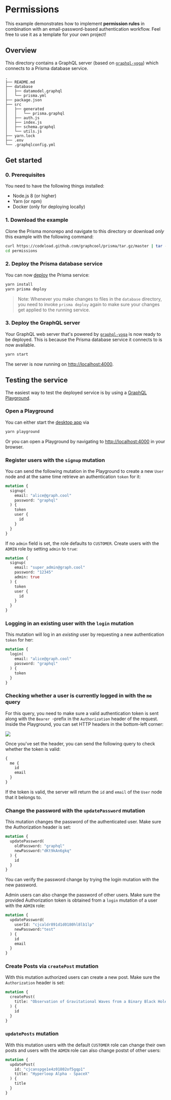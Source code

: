 # Permissions

This example demonstrates how to implement **permission rules** in combination with an email-password-based authentication workflow. Feel free to use it as a template for your own project!

## Overview

This directory contains a GraphQL server (based on [`graphql-yoga`](https://github.com/graphcool/graphql-yoga/)) which connects to a Prisma database service.

```
.
├── README.md
├── database
│   ├── datamodel.graphql
│   └── prisma.yml
├── package.json
├── src
│   ├── generated
│   │   └── prisma.graphql
│   ├── auth.js
│   ├── index.js
│   ├── schema.graphql
│   └── utils.js
├── yarn.lock
├── .env
└── .graphqlconfig.yml
```

## Get started

### 0. Prerequisites

You need to have the following things installed:

* Node.js 8 (or higher)
* Yarn (or npm)
* Docker (only for deploying locally)

### 1. Download the example

Clone the Prisma monorepo and navigate to this directory or download _only_ this example with the following command:

```sh
curl https://codeload.github.com/graphcool/prisma/tar.gz/master | tar -xz --strip=2 prisma-master/examples/permissions
cd permissions
```

### 2. Deploy the Prisma database service

You can now [deploy](https://www.prismagraphql.com/docs/reference/cli-command-reference/database-service/prisma-deploy-kee1iedaov) the Prisma service:

```sh
yarn install
yarn prisma deploy
```

> Note: Whenever you make changes to files in the `database` directory, you need to invoke `prisma deploy` again to make sure your changes get applied to the running service.

### 3. Deploy the GraphQL server

Your GraphQL web server that's powered by [`graphql-yoga`](https://github.com/graphcool/graphql-yoga/) is now ready to be deployed. This is because the Prisma database service it connects to is now available.

```sh
yarn start
```

The server is now running on [http://localhost:4000](http://localhost:4000).

## Testing the service

The easiest way to test the deployed service is by using a [GraphQL Playground](https://github.com/graphcool/graphql-playground).

### Open a Playground

You can either start the [desktop app](https://github.com/graphcool/graphql-playground) via

```sh
yarn playground
```

Or you can open a Playground by navigating to [http://localhost:4000](http://localhost:4000) in your browser.

### Register users with the `signup` mutation

You can send the following mutation in the Playground to create a new `User` node and at the same time retrieve an authentication `token` for it:

```graphql
mutation {
  signup(
    email: "alice@graph.cool"
    password: "graphql"
  ) {
    token
    user {
      id
    }
  }
}
```

If no `admin` field is set, the role defaults to `CUSTOMER`. Create users with the `ADMIN` role by setting `admin` to `true`:

```graphql
mutation {
  signup(
    email: "super_admin@graph.cool"
    password: "12345"
    admin: true
  ) {
    token
    user {
      id
    }
  }
}
```

### Logging in an existing user with the `login` mutation

This mutation will log in an _existing_ user by requesting a new authentication `token` for her:

```graphql
mutation {
  login(
    email: "alice@graph.cool"
    password: "graphql"
  ) {
    token
  }
}
```

### Checking whether a user is currently logged in with the `me` query

For this query, you need to make sure a valid authentication token is sent along with the `Bearer `-prefix in the `Authorization` header of the request. Inside the Playground, you can set HTTP headers in the bottom-left corner:

![](https://i.imgur.com/BLNI8z1.png)

Once you've set the header, you can send the following query to check whether the token is valid:

```graphql
{
  me {
    id
    email
  }
}
```

If the token is valid, the server will return the `id` and `email` of the `User` node that it belongs to.

### Change the password with the `updatePassword` mutation

This mutation changes the password of the authenticated user. Make sure the Authorization header is set:

```graphql
mutation {
  updatePassword(
    oldPassword: "graphql"
    newPassword:"dKt9kAn6gkq"
  ) {
    id
  }
}
```

You can verify the password change by trying the login mutation with the new password.

Admin users can also change the password of other users. Make sure the provided Authorization token is obtained from a `login` mutation of a user with the `ADMIN` role:

```graphql
mutation {
  updatePassword(
    userId: "cjcaldr891d1d0180hl8lb1lp"
    newPassword:"test"
  ) {
    id
    email
  }
}
```

### Create Posts via `createPost` mutation

With this mutation authorized users can create a new post. Make sure the `Authorization` header is set:

```graphql
mutation {
  createPost(
    title: "Observation of Gravitational Waves from a Binary Black Hole Merger"
  ) {
    id
  }
}
```

### `updatePosts` mutation

With this mutation users with the default `CUSTOMER` role can change their own posts and users with the `ADMIN` role can also change postst of other users:

```graphql
mutation {
  updatePost(
    id: "cjcanspge1e4z01802of5gqp1"
    title: "Hyperloop Alpha - SpaceX"
  ) {
    title
  }
}
```
